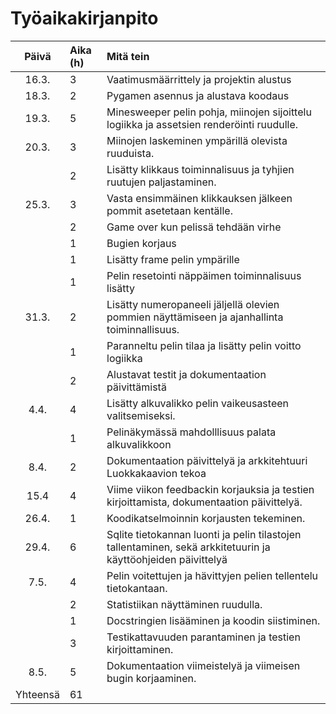 # Työaikakirjanpito

| Päivä | Aika (h) | Mitä tein |
| :----:|:-----| :----|
|16.3. | 3 | Vaatimusmäärrittely ja projektin alustus |
| 18.3. | 2 | Pygamen asennus ja alustava koodaus |
| 19.3. | 5 | Minesweeper pelin pohja, miinojen sijoittelu logiikka ja assetsien renderöinti ruudulle. |
| 20.3. | 3 | Miinojen laskeminen ympärillä olevista ruuduista. |
| | 2 | Lisätty klikkaus toiminnalisuus ja tyhjien ruutujen paljastaminen. |
| 25.3. | 3 | Vasta ensimmäinen klikkauksen jälkeen pommit asetetaan kentälle. |
| | 2 | Game over kun pelissä tehdään virhe|
| | 1 | Bugien korjaus |
| | 1 | Lisätty frame pelin ympärille |
| | 1 | Pelin resetointi näppäimen toiminnalisuus lisätty |
| 31.3. | 2 | Lisätty numeropaneeli jäljellä olevien pommien näyttämiseen ja ajanhallinta toiminnallisuus. |
| | 1 | Paranneltu pelin tilaa ja lisätty pelin voitto logiikka |
| | 2 | Alustavat testit ja dokumentaation päivittämistä |
| 4.4. | 4 | Lisätty alkuvalikko pelin vaikeusasteen valitsemiseksi. |
| | 1 | Pelinäkymässä mahdolllisuus palata alkuvalikkoon |
| 8.4. | 2 | Dokumentaation päivittelyä ja arkkitehtuuri Luokkakaavion tekoa |
| 15.4 | 4 | Viime viikon feedbackin korjauksia ja testien kirjoittamista, dokumentaation päivittelyä. |
| 26.4. | 1 | Koodikatselmoinnin korjausten tekeminen. |
| 29.4. | 6 | Sqlite tietokannan luonti ja pelin tilastojen tallentaminen, sekä arkkitetuurin ja käyttöohjeiden päivittelyä |
| 7.5. | 4 | Pelin voitettujen ja hävittyjen pelien tellentelu tietokantaan. |
| | 2 | Statistiikan näyttäminen ruudulla. |
| | 1 | Docstringien lisääminen ja koodin siistiminen. |
| | 3 | Testikattavuuden parantaminen ja testien kirjoittaminen. |
| 8.5. | 5 | Dokumentaation viimeistelyä ja viimeisen bugin korjaaminen. |
| Yhteensä | 61 |  |
